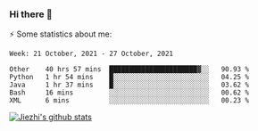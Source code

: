 ### Hi there 👋

⚡ Some statistics about me:


<!--START_SECTION:waka-->
```text
Week: 21 October, 2021 - 27 October, 2021

Other    40 hrs 57 mins  ██████████████████████▓░░   90.93 % 
Python   1 hr 54 mins    █░░░░░░░░░░░░░░░░░░░░░░░░   04.25 % 
Java     1 hr 37 mins    █░░░░░░░░░░░░░░░░░░░░░░░░   03.62 % 
Bash     16 mins         ░░░░░░░░░░░░░░░░░░░░░░░░░   00.62 % 
XML      6 mins          ░░░░░░░░░░░░░░░░░░░░░░░░░   00.23 % 
```
<!--END_SECTION:waka-->





[![Jiezhi's github stats](https://github-readme-stats.vercel.app/api?username=Jiezhi&show_icons=true)](https://github.com/Jiezhi/github-readme-stats)

<!--
[![Top Langs](https://github-readme-stats.vercel.app/api/top-langs/?username=Jiezhi&hide=javascript,html)](https://github.com/Jiezhi/github-readme-stats)

**Jiezhi/Jiezhi** is a ✨ _special_ ✨ repository because its `README.md` (this file) appears on your GitHub profile.

Here are some ideas to get you started:

- 🔭 I’m currently working on ...
- 🌱 I’m currently learning ...
- 👯 I’m looking to collaborate on ...
- 🤔 I’m looking for help with ...
- 💬 Ask me about ...
- 📫 How to reach me: ...
- 😄 Pronouns: ...
- ⚡ Fun fact: ...
-->

